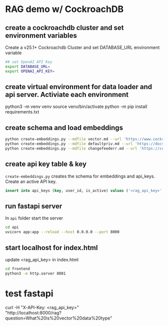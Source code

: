 
# RAG demo w/ CockroachDB

## create a cockroachdb cluster and set environment variables
Create a v25.1+ Cockroachdb Cluster and set DATABASE_URL environment variable
```bash
## set OpenAI API Key
export DATABASE_URL=
export OPENAI_API_KEY=
```

## create virtual environment for data loader and api server. Activiate each environment
python3 -m venv venv 
source venv/bin/activate
python -m pip install requirements.txt

## create schema and load embeddings
```bash
python create-embeddings.py --mdfile vector.md --url 'https://www.cockroachlabs.com/docs/v24.3/vector.html'
python create-embeddings.py --mdfile defaultpriv.md --url 'https://docs.google.com/document/d/1nOf_vjxhOXdsI7Qq596UE7Ih7IvWbFus7NeL_dC5OdY/edit?usp=sharing' --delimiter '## '
python create-embeddings.py --mdfile changefeederr.md --url 'https://cockroachlabs.atlassian.net/wiki/spaces/CKB/pages/2839838826/Runbook+Fix+Changefeeds+error+Message+was+too+large'
```
## create api key table & key
`create-embeddings.py` creates the schema for embeddings and api_keys. Create an active API key.
```sql
insert into api_keys (key, user_id, is_active) values ('<rag_api_key>', '<username>', true); 
 ```

## run fastapi server
In `api` folder start the server
```bash
cd api
uvicorn app:app --reload --host 0.0.0.0 --port 8000
```

## start localhost for index.html
update <rag_api_key> in index.html 
```bash
cd frontend
python3 -m http.server 8001
```

# test fastapi 
curl -H "X-API-Key: <rag_api_key>" \
     "http://localhost:8000/rag?question=What%20is%20vector%20data%20type"
